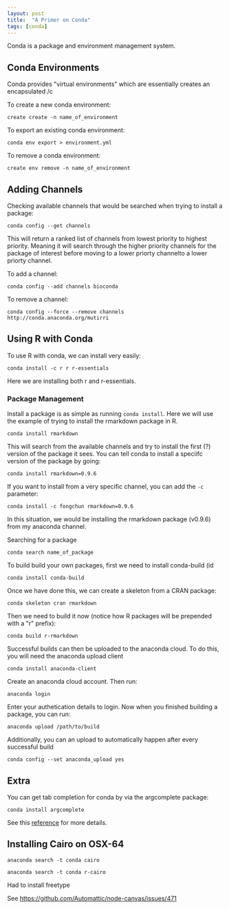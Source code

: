 ```yaml
---
layout: post
title:  "A Primer on Conda"
tags: [conda]
---
```


Conda is a package and environment management system. 

## Conda Environments

Conda provides "virtual environments" which are essentially creates an encapsulated /c

To create a new conda environment:

~~~
create create -n name_of_environment
~~~

To export an existing conda environment:

~~~
conda env export > environment.yml
~~~

To remove a conda environment:

~~~
create env remove -n name_of_environment
~~~

## Adding Channels

Checking available channels that would be searched when trying to install a package:

~~~
conda config --get channels
~~~

This will return a ranked list of channels from lowest priority to highest priority. Meaning it will search through the higher priority channels for the package of interest before moving to a lower priorty channelto a lower priorty channel.

To add a channel:

~~~
conda config --add channels bioconda
~~~

To remove a channel:

~~~
conda config --force --remove channels http://conda.anaconda.org/mutirri
~~~

## Using R with Conda

To use R with conda, we can install very easily:

~~~
conda install -c r r r-essentials
~~~

Here we are installing both r and r-essentials.

### Package Management

Install a package is as simple as running `conda install`. Here we will use the example of trying to install the rmarkdown package in R.

~~~
conda install rmarkdown
~~~

This will search from the available channels and try to install the first (?) version of the package it sees. You can tell conda to install a speciifc version of the package by going:

~~~
conda install rmarkdown=0.9.6
~~~

If you want to install from a very specific channel, you can add the `-c` parameter:

~~~
conda install -c fongchun rmarkdown=0.9.6
~~~

In this situation, we would be installing the rmarkdown package (v0.9.6) from my anaconda channel.

Searching for a package

~~~
conda search name_of_package
~~~

To build build your own packages, first we need to install conda-build (id

~~~
conda install conda-build
~~~

Once we have done this, we can create a skeleton from a CRAN package:

~~~
conda skeleton cran rmarkdown
~~~

Then we need to build it now (notice how R packages will be prepended with a "r" prefix):

~~~
conda build r-rmarkdown
~~~~~~

Successful builds can then be uploaded to the anaconda cloud. To do this, you will need the anaconda upload client

~~~
conda install anaconda-client
~~~

Create an anaconda cloud account. Then run:

~~~
anaconda login
~~~

Enter your authetication details to login. Now when you finished building a package, you can run:

~~~
anaconda upload /path/to/build
~~~

Additionally, you can an upload to automatically happen after every successful build

~~~
conda config --set anaconda_upload yes
~~~

## Extra

You can get tab completion for conda by via the argcomplete package:

~~~
conda install argcomplete
~~~

See this [reference](http://conda.pydata.org/docs/install/tab-completion.html) for more details.

## Installing Cairo on OSX-64

~~~
anaconda search -t conda cairo
~~~

~~~
anaconda search -t conda r-cairo
~~~

Had to install freetype

See https://github.com/Automattic/node-canvas/issues/471

